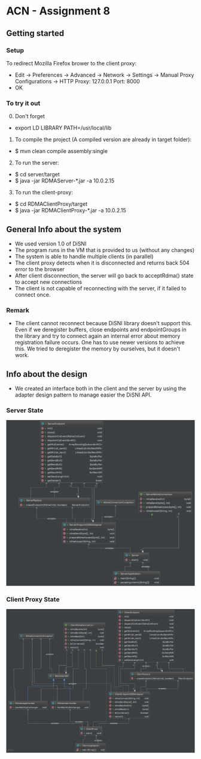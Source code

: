 # ACN - Assignment 8

## Getting started

### Setup

To redirect Mozilla Firefox brower to the client proxy:

 - Edit -> Preferences -> Advanced -> Network -> Settings -> Manual Proxy Configurations ->
HTTP Proxy: 127.0.0.1
Port: 8000
 - OK
 
### To try it out

0. Don't forget

- export LD LIBRARY PATH=/usr/local/lib

1. To compile the project (A compiled version are already in target folder):

- $ mvn clean compile assembly:single

2. To run the server:

- $ cd server/target
- $ java -jar RDMAServer-*.jar -a 10.0.2.15

3. To run the client-proxy:

- $ cd RDMAClientProxy/target
- $ java -jar RDMAClientProxy-*.jar -a 10.0.2.15

 ## General Info about the system
 
 - We used version 1.0 of DiSNI
 - The program runs in the VM that is provided to us (without any changes)
 - The system is able to handle multiple clients (in parallel)
 - The client proxy detects when it is disconnected and returns back 504 error to the browser
 - After client disconnection, the server will go back to acceptRdma() state to accept new connections
 - The client is not capable of reconnecting with the server, if it failed to connect once.
 
 ### Remark
- The client cannot reconnect because DiSNI library doesn't support this. Even if we deregister buffers, close endpoints and endpointGroups in the library and try to connect again an internal error about memory registration failure occurs. One has to use newer versions to achieve this. We tried to deregister the memory by ourselves, but it doesn't work. 

## Info about the design
- We created an interface both in the client and the server by using the adapter design pattern to manage easier the DiSNI API. 
 
 ### Server State
 
 ![Status qup](RDMAServer/src/main/resources/server.png) 
 
 ### Client Proxy State
 
 ![Status qup](RDMAClientProxy/src/main/resources/clientproxy.png) 
 
 

